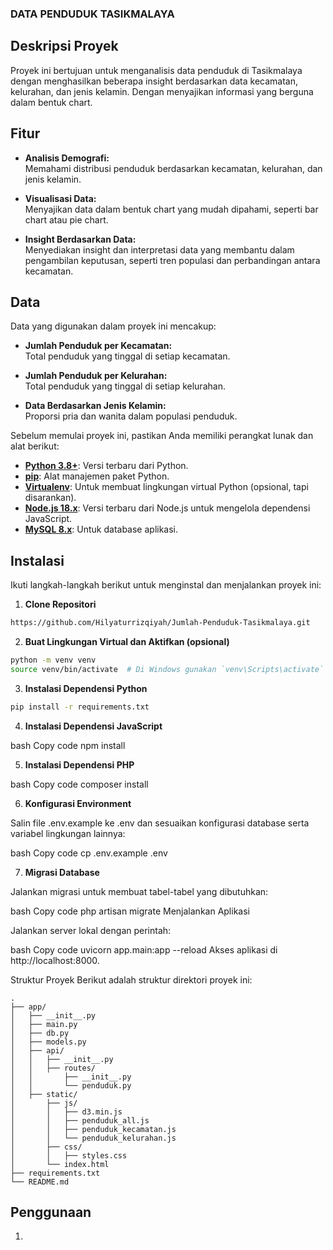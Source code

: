 ### DATA PENDUDUK TASIKMALAYA
## Deskripsi Proyek
Proyek ini bertujuan untuk menganalisis data penduduk di Tasikmalaya dengan menghasilkan beberapa insight berdasarkan data kecamatan, kelurahan, dan jenis kelamin. Dengan menyajikan informasi yang berguna dalam bentuk chart.

## Fitur
- **Analisis Demografi:**  
  Memahami distribusi penduduk berdasarkan kecamatan, kelurahan, dan jenis kelamin.

- **Visualisasi Data:**  
  Menyajikan data dalam bentuk chart yang mudah dipahami, seperti bar chart atau pie chart.

- **Insight Berdasarkan Data:**  
  Menyediakan insight dan interpretasi data yang membantu dalam pengambilan keputusan, seperti tren populasi dan perbandingan antara kecamatan.

## Data
Data yang digunakan dalam proyek ini mencakup:

- **Jumlah Penduduk per Kecamatan:**  
  Total penduduk yang tinggal di setiap kecamatan.

- **Jumlah Penduduk per Kelurahan:**  
  Total penduduk yang tinggal di setiap kelurahan.

- **Data Berdasarkan Jenis Kelamin:**  
  Proporsi pria dan wanita dalam populasi penduduk.

Sebelum memulai proyek ini, pastikan Anda memiliki perangkat lunak dan alat berikut:

- **[Python 3.8+](https://www.python.org/downloads/)**: Versi terbaru dari Python.
- **[pip](https://pip.pypa.io/en/stable/)**: Alat manajemen paket Python.
- **[Virtualenv](https://virtualenv.pypa.io/en/latest/)**: Untuk membuat lingkungan virtual Python (opsional, tapi disarankan).
- **[Node.js 18.x](https://nodejs.org/en/download/)**: Versi terbaru dari Node.js untuk mengelola dependensi JavaScript.
- **[MySQL 8.x](https://dev.mysql.com/downloads/mysql/)**: Untuk database aplikasi.

## Instalasi

Ikuti langkah-langkah berikut untuk menginstal dan menjalankan proyek ini:

1. **Clone Repositori**
```bash
https://github.com/Hilyaturrizqiyah/Jumlah-Penduduk-Tasikmalaya.git
```
2. **Buat Lingkungan Virtual dan Aktifkan (opsional)**

```bash
python -m venv venv
source venv/bin/activate  # Di Windows gunakan `venv\Scripts\activate`
```

3. **Instalasi Dependensi Python**

```bash
pip install -r requirements.txt
```

4. **Instalasi Dependensi JavaScript**

bash
Copy code
npm install

5. **Instalasi Dependensi PHP**

bash
Copy code
composer install

6. **Konfigurasi Environment**

Salin file .env.example ke .env dan sesuaikan konfigurasi database serta variabel lingkungan lainnya:

bash
Copy code
cp .env.example .env

7. **Migrasi Database**

Jalankan migrasi untuk membuat tabel-tabel yang dibutuhkan:

bash
Copy code
php artisan migrate
Menjalankan Aplikasi

Jalankan server lokal dengan perintah:

bash
Copy code
uvicorn app.main:app --reload
Akses aplikasi di http://localhost:8000.

Struktur Proyek
Berikut adalah struktur direktori proyek ini:
```
.
├── app/
│   ├── __init__.py
│   ├── main.py
│   ├── db.py
│   ├── models.py
│   ├── api/
│   │   ├── __init__.py
│   │   ├── routes/
│   │       ├── __init__.py
│   │       └── penduduk.py
│   ├── static/
│       ├── js/
│       │   ├── d3.min.js
│       │   ├── penduduk_all.js
│       │   ├── penduduk_kecamatan.js
│       │   └── penduduk_kelurahan.js
│       ├── css/
│       │   ├── styles.css
│       └── index.html
├── requirements.txt
└── README.md
```
## Penggunaan
1. 